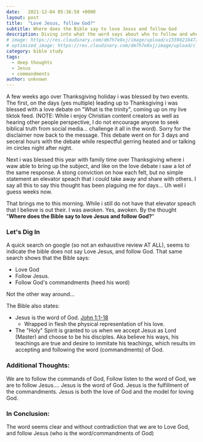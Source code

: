 ```yaml
---
date:   2021-12-04 05:36:58 +0000
layout: post
title:  "Love Jesus, follow God?"
subtitle: Where does the Bible say to love Jesus and follow God 
description: Diving into what the word says about who to follow and who to love, and what does that tell me about God the father and Jesus the son.
# image: https://res.cloudinary.com/dm7h7e8xj/image/upload/v1559821647/theme2_ylcxxz.jpg
# optimized_image: https://res.cloudinary.com/dm7h7e8xj/image/upload/c_scale,w_380/v1559821647/theme2_ylcxxz.jpg
category: bible study
tags:
  - deep thoughts
  - Jesus
  - commandments
author: unknown
---
```


A few weeks ago over Thanksgiving holiday i was blessed by two events. The first, on the days (yes multiple) leading up to Thanksgiving i was blessed with a love debate on "What is the trinity", coming up on my live tiktok feed. (NOTE: While i enjoy Christian content creators as well as hearing other people perspective, I do not encourage anyone to seek biblical truth from social media... challenge it all in the word). Sorry for the disclaimer now back to the message. This debate went on for 3 days and seceral hours with the debate while respectful gerring heated and or talking im circles night after night.

Next i was blessed this year with family time over Thanksgiving where i waw able to bring up the subject, and like on the love debate i saw a lot of the same response. A stong conviction on how each felt, but no simple statement an elevator speach that i could take away and share with others. I say all this to say this thought has been plaguing me for days... Uh well i guess weeks now. 

That brings me to this morning. While i still do not have that elevator speach that I believe is out their. I was awoken. Yes, awoken. By the thought "**Where does the Bible say to love Jesus and follow God?**"

### Let's Dig In

A quick search on google (so not an exhaustive review AT ALL), seems to indicate the bible does not say Love Jesus, and follow God. That same search shows that the Bible says: 

- Love God 
- Follow Jesus.
- Follow God's commandments (heed his word)

Not the other way around...

The Bible also states: 

- Jesus is the word of God. [John 1:1-18](https://www.biblestudytools.com/john/1.html)
    - Wrapped in flesh the physical representation of his love.
- The "Holy" Spirit is granted to us when we accept Jesus as Lord (Master) and choose to be his disciples. Aka believe his ways, his teachings are true and desire to immitate his teachings, which results im accepting and following the word (commandments) of God.

### Additional Thoughts:

We are to follow the commands of God, Follow listen to the word of God, we are to follow Jesus…. Jesus is the word of God. Jesus is the fulfillment of the commandments. Jesus is both the love of God and the model for loving God. 

### In Conclusion:
The word seems clear and without contradiction that we are to Love God, and follow Jesus (who is the word/commandments of God)
